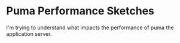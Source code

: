 # Puma Performance Sketches

I'm trying to understand what impacts the performance of puma the application server.


